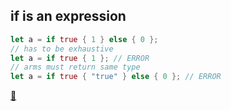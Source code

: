 ## if is an expression

```rust
let a = if true { 1 } else { 0 };
// has to be exhaustive
let a = if true { 1 }; // ERROR
// arms must return same type
let a = if true { "true" } else { 0 }; // ERROR 
```

[📒](https://doc.rust-lang.org/1.17.0/book/if.html)